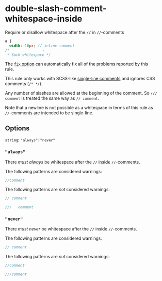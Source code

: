 # double-slash-comment-whitespace-inside

Require or disallow whitespace after the `//` in `//`-comments

```scss
a {
  width: 10px; // inline-comment
/*               ↑
 * Such whitespace */
```

The [`fix` option](https://stylelint.io/user-guide/usage/options#fix) can automatically fix all of the problems reported by this rule.

This rule only works with SCSS-like [single-line comments](https://sass-lang.com/documentation/syntax/comments) and ignores CSS comments (`/* */`).

Any number of slashes are allowed at the beginning of the comment. So `/// comment` is treated the same way as `// comment`.

Note that a newline is not possible as a whitespace in terms of this rule as `//`-comments are intended to be single-line.

## Options

`string`: `"always"|"never"`

### `"always"`

There _must always_ be whitespace after the `//` inside `//`-comments.

The following patterns are considered warnings:

```scss
//comment
```

The following patterns are _not_ considered warnings:

```scss
// comment
```

```scss
///   comment
```

### `"never"`

There _must never_ be whitespace after the `//` inside `//`-comments.

The following patterns are considered warnings:

```scss
// comment
```

The following patterns are _not_ considered warnings:

```scss
//comment
```

```scss
///comment
```

